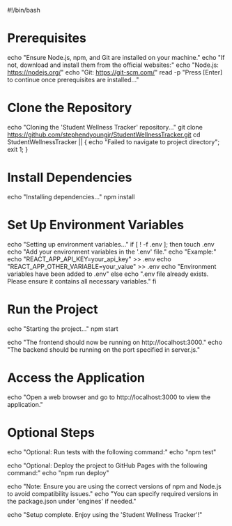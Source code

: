 
#!/bin/bash

# Prerequisites
echo "Ensure Node.js, npm, and Git are installed on your machine."
echo "If not, download and install them from the official websites:"
echo "Node.js: https://nodejs.org/"
echo "Git: https://git-scm.com/"
read -p "Press [Enter] to continue once prerequisites are installed..."

# Clone the Repository
echo "Cloning the 'Student Wellness Tracker' repository..."
git clone https://github.com/stephendyoungjr/StudentWellnessTracker.git
cd StudentWellnessTracker || { echo "Failed to navigate to project directory"; exit 1; }

# Install Dependencies
echo "Installing dependencies..."
npm install

# Set Up Environment Variables
echo "Setting up environment variables..."
if [ ! -f .env ]; then
    touch .env
    echo "Add your environment variables in the '.env' file."
    echo "Example:"
    echo "REACT_APP_API_KEY=your_api_key" >> .env
    echo "REACT_APP_OTHER_VARIABLE=your_value" >> .env
    echo "Environment variables have been added to .env"
else
    echo ".env file already exists. Please ensure it contains all necessary variables."
fi

# Run the Project
echo "Starting the project..."
npm start

echo "The frontend should now be running on http://localhost:3000."
echo "The backend should be running on the port specified in server.js."

# Access the Application
echo "Open a web browser and go to http://localhost:3000 to view the application."

# Optional Steps
echo "Optional: Run tests with the following command:"
echo "npm test"

echo "Optional: Deploy the project to GitHub Pages with the following command:"
echo "npm run deploy"

echo "Note: Ensure you are using the correct versions of npm and Node.js to avoid compatibility issues."
echo "You can specify required versions in the package.json under 'engines' if needed."

echo "Setup complete. Enjoy using the 'Student Wellness Tracker'!"
